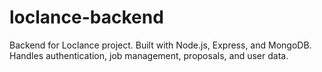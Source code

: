 # loclance-backend
Backend for Loclance project. Built with Node.js, Express, and MongoDB. Handles authentication, job management, proposals, and user data.
